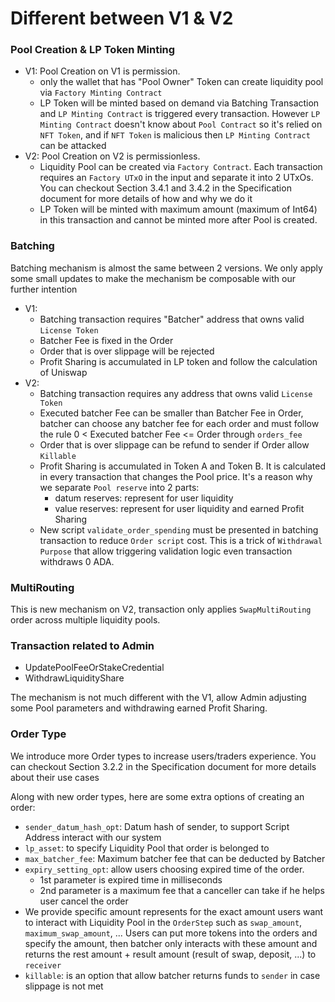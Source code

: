 # Different between V1 & V2
### Pool Creation & LP Token Minting

- V1: Pool Creation on V1 is permission.
  - only the wallet that has "Pool Owner" Token can create liquidity pool via `Factory Minting Contract`
  - LP Token will be minted based on demand via Batching Transaction and `LP Minting Contract` is triggered every transaction. However `LP Minting Contract` doesn't know about `Pool Contract` so it's relied on `NFT Token`, and if `NFT Token` is malicious then `LP Minting Contract` can be attacked
- V2: Pool Creation on V2 is permissionless.
  - Liquidity Pool can be created via `Factory Contract`. Each transaction requires an `Factory UTxO` in the input and separate it into 2 UTxOs. You can checkout Section 3.4.1 and 3.4.2 in the Specification document for more details of how and why we do it
  - LP Token will be minted with maximum amount (maximum of Int64) in this transaction and cannot be minted more after Pool is created.

### Batching

Batching mechanism is almost the same between 2 versions. We only apply some small updates to make the mechanism be composable with our further intention 
- V1: 
  - Batching transaction requires "Batcher" address that owns valid `License Token`
  - Batcher Fee is fixed in the Order
  - Order that is over slippage will be rejected
  - Profit Sharing is accumulated in LP token and follow the calculation of Uniswap
- V2: 
  - Batching transaction requires any address that owns valid `License Token`
  - Executed batcher Fee can be smaller than Batcher Fee in Order, batcher can choose any batcher fee for each order and must follow the rule 0 < Executed batcher Fee <= Order through `orders_fee`
  - Order that is over slippage can be refund to sender if Order allow `Killable`
  - Profit Sharing is accumulated in Token A and Token B. It is calculated in every transaction that changes the Pool price. It's a reason why we separate `Pool reserve` into 2 parts:
    - datum reserves: represent for user liquidity
    - value reserves: represent for user liquidity and earned Profit Sharing
  - New script `validate_order_spending` must be presented in batching transaction to reduce `Order script` cost. This is a trick of `Withdrawal Purpose` that allow triggering validation logic even transaction withdraws 0 ADA. 
  
### MultiRouting

This is new mechanism on V2, transaction only applies `SwapMultiRouting` order across multiple liquidity pools. 

### Transaction related to Admin

- UpdatePoolFeeOrStakeCredential
- WithdrawLiquidityShare

The mechanism is not much different with the V1, allow Admin adjusting some Pool parameters and withdrawing earned Profit Sharing. 

### Order Type

We introduce more Order types to increase users/traders experience. You can checkout Section 3.2.2 in the Specification document for more details about their use cases

Along with new order types, here are some extra options of creating an order:
- `sender_datum_hash_opt`: Datum hash of sender, to support Script Address interact with our system
- `lp_asset`: to specify Liquidity Pool that order is belonged to
- `max_batcher_fee`: Maximum batcher fee that can be deducted by Batcher
- `expiry_setting_opt`: allow users choosing expired time of the order.
  - 1st parameter is expired time in milliseconds
  - 2nd parameter is a maximum fee that a canceller can take if he helps user cancel the order
- We provide specific amount represents for the exact amount users want to interact with Liquidity Pool in the `OrderStep` such as `swap_amount`, `maximum_swap_amount`, ... Users can put more tokens into the orders and specify the amount, then batcher only interacts with these amount and returns the rest amount + result amount (result of swap, deposit, ...) to `receiver`
- `killable`: is an option that allow batcher returns funds to `sender` in case slippage is not met 
